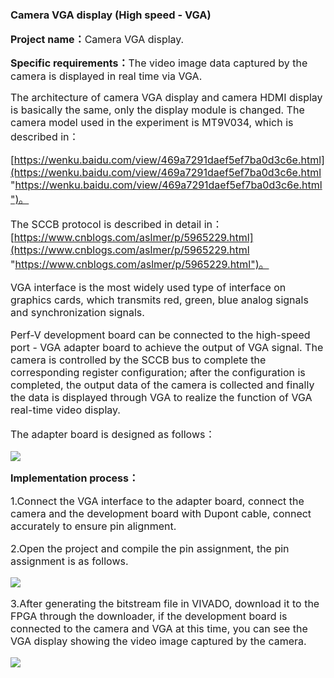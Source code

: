 ### Camera VGA display (High speed - VGA)

**<span style="font-size:16px;">Project name：</span>**<span style="font-size:16px;">Camera VGA display.</span>

**<span style="font-size:16px;">Specific requirements：</span>**<span style="font-size:16px;">The video image data captured by the camera is displayed in real time via VGA.</span>

<span style="font-size:16px;">
The architecture of camera VGA display and camera HDMI display is basically the same, only the display module is changed. The camera model used in the experiment is MT9V034, which is described in：

[https://wenku.baidu.com/view/469a7291daef5ef7ba0d3c6e.html](https://wenku.baidu.com/view/469a7291daef5ef7ba0d3c6e.html "https://wenku.baidu.com/view/469a7291daef5ef7ba0d3c6e.html")。

The SCCB protocol is described in detail in：[https://www.cnblogs.com/aslmer/p/5965229.html](https://www.cnblogs.com/aslmer/p/5965229.html "https://www.cnblogs.com/aslmer/p/5965229.html")。

VGA interface is the most widely used type of interface on graphics cards, which transmits red, green, blue analog signals and synchronization signals.
  
Perf-V development board can be connected to the high-speed port - VGA adapter board to achieve the output of VGA signal. The camera is controlled by the SCCB bus to complete the corresponding register configuration; after the configuration is completed, the output data of the camera is collected and finally the data is displayed through VGA to realize the function of VGA real-time video display.

The adapter board is designed as follows：

</span>

![](https://rvboards.org/rvboards/dasdu8syrbgvtzvhfj12f4d5/images_dir/1628067634/77.png)

**<span style="font-size:16px;">Implementation process：</span>**

<span style="font-size:16px;">

1.Connect the VGA interface to the adapter board, connect the camera and the development board with Dupont cable, connect accurately to ensure pin alignment.

2.Open the project and compile the pin assignment, the pin assignment is as follows.

</span>

![](https://rvboards.org/rvboards/dasdu8syrbgvtzvhfj12f4d5/images_dir/1628067804/78.png)

<span style="font-size:16px;">

3.After generating the bitstream file in VIVADO, download it to the FPGA through the downloader, if the development board is connected to the camera and VGA at this time, you can see the VGA display showing the video image captured by the camera.

</span>

![](https://rvboards.org/rvboards/dasdu8syrbgvtzvhfj12f4d5/images_dir/1628067874/79.png)

